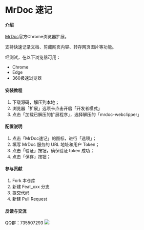 # MrDoc 速记

#### 介绍
[MrDoc](https://gitee.com/zmister/MrDoc)官方Chrome浏览器扩展。

支持快速记录文档、剪藏网页内容、转存网页图片等功能。

经测试，在以下浏览器可用：

- Chrome
- Edge
- 360极速浏览器


#### 安装教程

1.  下载源码，解压到本地；
2.  浏览器「扩展」选项卡点击开启「开发者模式」
3.  点击「加载已解压的扩展程序」，选择解压的「mrdoc-webclipper」

#### 配置说明

1.  点击「MrDoc速记」的图标，进行「选项」；
2.  填写 MrDoc 服务的 URL 地址和用户 Token；
3.  点击「验证」按钮，确保验证 token 成功；
4.  点击「保存」按钮；

#### 参与贡献

1.  Fork 本仓库
2.  新建 Feat_xxx 分支
3.  提交代码
4.  新建 Pull Request

#### 反馈与交流

<p>QQ群：735507293 <a href="http://shang.qq.com/wpa/qunwpa?idkey=143c23a4ffbd0ba9137d2bce3ee86c83532c05259a0542a69527e36615e64dba"><img src="http://pub.idqqimg.com/wpa/images/group.png" /></a></p>
